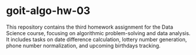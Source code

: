 # goit-algo-hw-03
This repository contains the third homework assignment for the Data Science course, focusing on algorithmic problem-solving and data analysis. It includes tasks on date difference calculation, lottery number generation, phone number normalization, and upcoming birthdays tracking. 
